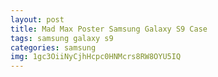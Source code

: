 ```yaml
---
layout: post
title: Mad Max Poster Samsung Galaxy S9 Case
tags: samsung galaxy s9
categories: samsung
img: 1gc3OiiNyCjhHcpc0HNMcrs8RW8OYU5IQ
---
```

